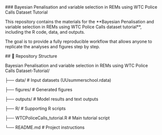 \### Bayesian Penalisation and variable selection in REMs using WTC Police Calls Dataset Tutorial



This repository contains the materials for the \*\*Bayesian Penalisation and variable selection in REMs using WTC Police Calls dataset tutorial\*\*, including the R code, data, and outputs.

The goal is to provide a fully reproducible workflow that allows anyone to replicate the analyses and figures step by step.





\## 📂 Repository Structure

Bayesian Penalisation and variable selection in REMs using WTC Police Calls Dataset-Tutorial/

├── data/ # Input datasets (UUsummerschool.rdata)

├── figures/ # Generated figures

├── outputs/ # Model results and text outputs

├── R/ # Supporting R scripts

├── WTCPoliceCalls\_tutorial.R # Main tutorial script

└── README.md # Project instructions

